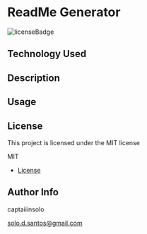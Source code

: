 # ReadMe Generator
![licenseBadge](https://img.shields.io/badge/license-MIT-red)

## Technology Used


## Description



## Usage



## License
    
This project is licensed under the MIT license

MIT

* [License](#license)

## Author Info

captaiiinsolo

solo.d.santos@gmail.com

  

